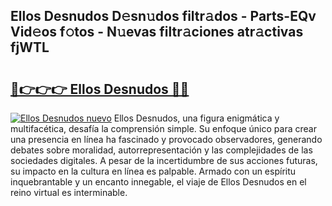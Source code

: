 ## Ellos Desnudos D𝚎sn𝚞dos filtr𝚊dos - Parts-EQv Vid𝚎os f𝚘tos - N𝚞evas filtr𝚊ciones atr𝚊ctivas fjWTL

# <h2><a href="http://mb0x8yy.tromn.icu/?c=Ellos+Desnudos">🔗👉👉👉 Ellos Desnudos 🔗🔗</a></h2>

[![Ellos Desnudos nuevo](https://i.imgur.com/pEAQMta.gif)](http://mb0x8yy.tromn.icu/?c=Ellos+Desnudos)
Ellos Desnudos, una figura enigmática y multifacética, desafía la comprensión simple. Su enfoque único para crear una presencia en línea ha fascinado y provocado observadores, generando debates sobre moralidad, autorrepresentación y las complejidades de las sociedades digitales. A pesar de la incertidumbre de sus acciones futuras, su impacto en la cultura en línea es palpable. Armado con un espíritu inquebrantable y un encanto innegable, el viaje de Ellos Desnudos en el reino virtual es interminable.

